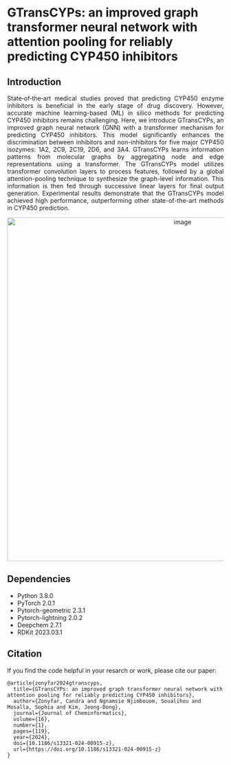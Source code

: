 # GTransCYPs: an improved graph transformer neural network with attention pooling for reliably predicting CYP450 inhibitors

## Introduction
<p align="justify">
State‑of‑the‑art medical studies proved that predicting CYP450 enzyme inhibitors is beneficial in the early stage of drug discovery. However, accurate machine learning-based (ML) in silico methods for predicting CYP450 inhibitors remains challenging. Here, we introduce GTransCYPs, an improved graph neural network (GNN) with a transformer mechanism for predicting CYP450 inhibitors. This model significantly enhances the discrimination between inhibitors and non-inhibitors for five major CYP450 isozymes: 1A2, 2C9, 2C19, 2D6, and 3A4. GTransCYPs learns information patterns from molecular graphs by aggregating node and edge representations using a transformer. The GTransCYPs model utilizes transformer convolution layers to process features, followed by a global attention-pooling technique to synthesize the graph-level information. This information is then fed through successive linear layers for final output generation. Experimental results demonstrate that the GTransCYPs model achieved high performance, outperforming other state-of-the-art methods in CYP450 prediction.</p>

<p align="center">
 <img width="800" alt="image" src="https://jcheminf.biomedcentral.com/articles/10.1186/s13321-024-00915-z/figures/1">
</p>

## Dependencies

- Python 3.8.0
- PyTorch 2.0.1
- Pytorch-geometric 2.3.1
- Pytorch-lightning 2.0.2
- Deepchem 2.7.1
- RDKit 2023.03.1

## Citation
If you find the code helpful in your resarch or work, please cite our paper: 
```
@article{zonyfar2024gtranscyps,
  title={GTransCYPs: an improved graph transformer neural network with attention pooling for reliably predicting CYP450 inhibitors},
  author={Zonyfar, Candra and Ngnamsie Njimbouom, Soualihou and Mosalla, Sophia and Kim, Jeong-Dong},
  journal={Journal of Cheminformatics},
  volume={16},
  number={1},
  pages={119},
  year={2024},
  doi={10.1186/s13321-024-00915-z},
  url={https://doi.org/10.1186/s13321-024-00915-z}
}

```
